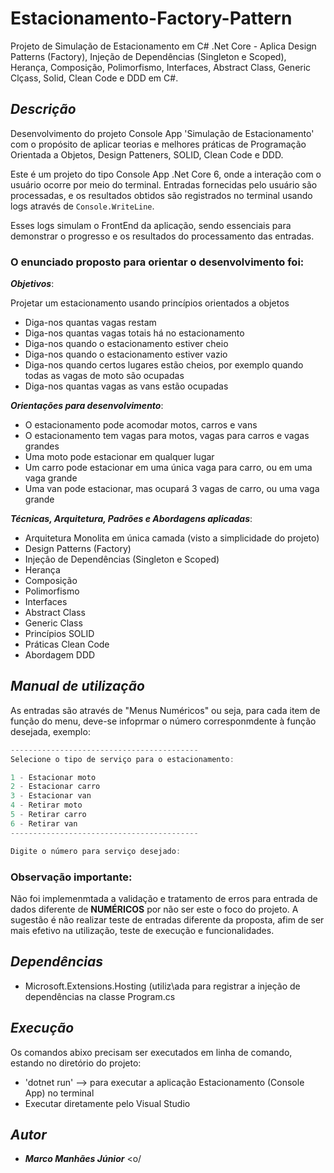 # Estacionamento-Factory-Pattern
Projeto de Simulação de Estacionamento em C# .Net Core  - Aplica Design Patterns (Factory), Injeção de Dependências (Singleton e Scoped), Herança, Composição, Polimorfismo, Interfaces, Abstract Class, Generic Clçass, Solid, Clean Code e DDD em C#.&nbsp;

## __***Descrição***__

Desenvolvimento do projeto Console App 'Simulação de Estacionamento' com o propósito de aplicar teorias e melhores práticas de Programação Orientada a Objetos, Design Patteners, SOLID, Clean Code e DDD.&nbsp;

Este é um projeto do tipo Console App .Net Core 6, onde a interação com o usuário ocorre por meio do terminal. Entradas fornecidas pelo usuário são processadas, e os resultados obtidos são registrados no terminal usando logs através de `Console.WriteLine`. &nbsp;

Esses logs simulam o FrontEnd da aplicação, sendo essenciais para demonstrar o progresso e os resultados do processamento das entradas.&nbsp;

### O enunciado proposto para orientar o desenvolvimento foi:

__***Objetivos***__: <br />

Projetar um estacionamento usando princípios orientados a objetos
- Diga-nos quantas vagas restam<br />
- Diga-nos quantas vagas totais há no estacionamento<br />
- Diga-nos quando o estacionamento estiver cheio<br />
- Diga-nos quando o estacionamento estiver vazio<br />
- Diga-nos quando certos lugares estão cheios, por exemplo quando todas as vagas de moto são ocupadas<br />
- Diga-nos quantas vagas as vans estão ocupadas<br />

__***Orientações para desenvolvimento***__:<br />
- O estacionamento pode acomodar motos, carros e vans<br />
- O estacionamento tem vagas para motos, vagas para carros e vagas grandes<br />
- Uma moto pode estacionar em qualquer lugar<br />
- Um carro pode estacionar em uma única vaga para carro, ou em uma vaga grande<br />
- Uma van pode estacionar, mas ocupará 3 vagas de carro, ou uma vaga grande<br />

__***Técnicas, Arquitetura, Padrões e Abordagens aplicadas***__:<br />
- Arquitetura Monolita em única camada (visto a simplicidade do projeto)<br />
- Design Patterns (Factory)<br />
- Injeção de Dependências (Singleton e Scoped)<br />
- Herança<br />
- Composição<br />
- Polimorfismo<br />
- Interfaces<br />
- Abstract Class<br />
- Generic Class<br />
- Princípios SOLID<br />
- Práticas Clean Code <br />
- Abordagem DDD<br />

## __***Manual de utilização***__

As entradas são através de "Menus Numéricos" ou seja, para cada item de função do menu, deve-se infoprmar o número corresponmdente à função desejada, exemplo:

```c++
------------------------------------------
Selecione o tipo de serviço para o estacionamento:

1 - Estacionar moto
2 - Estacionar carro
3 - Estacionar van
4 - Retirar moto
5 - Retirar carro
6 - Retirar van
------------------------------------------

Digite o número para serviço desejado:

```
### Observação importante:
Não foi implemenmtada a validação e tratamento de erros para entrada de dados diferente de **NUMÉRICOS** por não ser este o foco do projeto.
A sugestão é não realizar teste de entradas diferente da proposta, afim de ser mais efetivo na utilização, teste de execução e funcionalidades.

## __***Dependências***__
* Microsoft.Extensions.Hosting (utiliz\ada para registrar a injeção de dependências na classe Program.cs

## __***Execução***__

Os comandos abixo precisam ser executados em linha de comando, estando no diretório do projeto:
* 'dotnet run' --> para executar a aplicação Estacionamento (Console App) no terminal
* Executar diretamente pelo Visual Studio 

## __***Autor***__
* __***Marco Manhães Júnior***__  <o/

